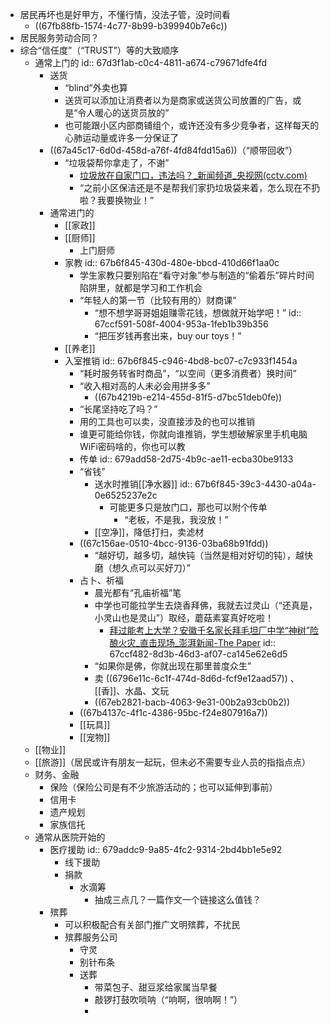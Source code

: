 - 居民再坏也是好甲方，不懂行情，没法子管，没时间看
	- ((67fb88fb-1574-4c77-8b99-b399940b7e6c))
- 居民服务劳动合同？
- 综合“信任度”（“TRUST”）等的大致顺序
	- 通常上门的
	  id:: 67d3f1ab-c0c4-4811-a674-c79671dfe4fd
		- 送货
			- “blind”外卖也算
			- 送货可以添加让消费者以为是商家或送货公司放置的广告，或是“令人暖心的送货员放的”
			- 也可能跟小区内部商铺组个，或许还没有多少竞争者，这样每天的心肺运动量或许多一分保证了
		- ((67a45c17-6d0d-458d-a76f-4fd84fdd15a6))（“顺带回收”）
			- “垃圾袋帮你拿走了，不谢”
				- [垃圾放在自家门口，违法吗？_新闻频道_央视网(cctv.com)](https://news.cctv.com/2025/02/07/ARTIisUd5EiBnC0fNnfjGgGX250207.shtml)
				- “之前小区保洁还是不是帮我们家扔垃圾袋来着，怎么现在不扔啦？我要换物业！”
		- 通常进门的
			- [[家政]]
			- [[厨师]]
				- 上门厨师
			- 家教
			  id:: 67b6f845-430d-480e-bbcd-410d66f1aa0c
				- 学生家教只要别陷在“看守对象”参与制造的“偷着乐”碎片时间陷阱里，就都是学习和工作机会
				- “年轻人的第一节（比较有用的）财商课”
					- “想不想学哥哥姐姐赚零花钱，想做就开始学吧！”
					  id:: 67ccf591-508f-4004-953a-1feb1b39b356
					- “把压岁钱再套出来，buy our toys！”
			- [[养老]]
			- 入室推销
			  id:: 67b6f845-c946-4bd8-bc07-c7c933f1454a
				- “耗时服务转省时商品”，“以空间（更多消费者）换时间”
				- “收入相对高的人未必会用拼多多”
					- ((67b4219b-e214-455d-81f5-d7bc51deb0fe))
				- “长尾坚持吃了吗？”
				- 用的工具也可以卖，没直接涉及的也可以推销
				- 谁更可能给你钱，你就向谁推销，学生想破解家里手机电脑WiFi密码啥的，你也可以教
				- 传单
				  id:: 679add58-2d75-4b9c-ae11-ecba30be9133
				- “省钱”
					- 送水时推销[[净水器]]
					  id:: 67b6f845-39c3-4430-a04a-0e6525237e2c
						- 可能更多只是放门口，那也可以附个传单
							- “老板，不是我，我没放！”
					- [[空净]]，降低打扫，卖滤材
				- ((67c156ae-0510-4bcc-9136-03ba68b91fdd))
					- “越好切，越多切，越快钝（当然是相对好切的钝），越快磨（想久点可以买好刀）”
				- 占卜、祈福
					- 晨光都有“孔庙祈福”笔
					- 中学也可能拉学生去烧香拜佛，我就去过灵山（“还真是，小灵山也是灵山”）取经，蘑菇素宴真好吃啦！
						- [拜过能考上大学？安徽千名家长拜毛坦厂中学“神树”险酿火灾_直击现场_澎湃新闻-The Paper](https://www.thepaper.cn/newsDetail_forward_1337237)
						  id:: 67ccf482-8d3b-46d3-af07-ca145e62e6d5
					- “如果你是佛，你就出现在那里普度众生”
					- 卖 ((6796e11c-6c1f-474d-8d6d-fcf9e12aad57)) 、[[香]]、水晶、文玩
					- ((67eb2821-bacb-4063-9e31-00b2a93cb0b2))
				- ((67b4137c-4f1c-4386-95bc-f24e807916a7))
				- [[玩具]]
				- [[宠物]]
	- [[物业]]
	- [[旅游]]（居民或许有朋友一起玩，但未必不需要专业人员的指指点点）
	- 财务、金融
		- 保险（保险公司是有不少旅游活动的；也可以延伸到事前）
		- 信用卡
		- 遗产规划
		- 家族信托
	- 通常从医院开始的
		- 医疗援助
		  id:: 679addc9-9a85-4fc2-9314-2bd4bb1e5e92
			- 线下援助
			- 捐款
				- 水滴筹
					- 抽成三点几？一篇作文一个链接这么值钱？
		- 殡葬
			- 可以积极配合有关部门推广文明殡葬，不扰民
			- 殡葬服务公司
				- 守灵
				- 别针布条
				- 送葬
					- 带菜包子、甜豆浆给家属当早餐
					- 敲锣打鼓吹唢呐（“响啊，很响啊！”）
					-